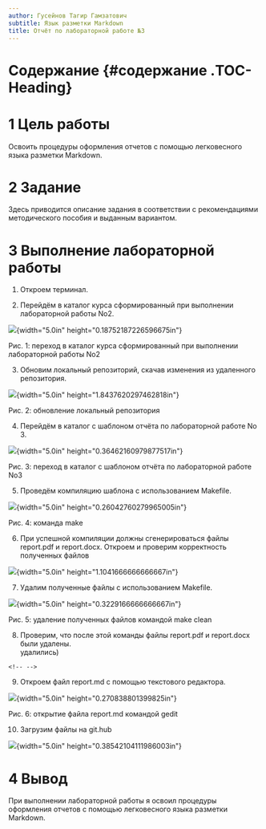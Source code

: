 ```yaml
---
author: Гусейнов Тагир Гамзатович
subtitle: Язык разметки Markdown
title: Отчёт по лабораторной работе №3
---
```


# Содержание {#содержание .TOC-Heading}

# 1 Цель работы

Освоить процедуры оформления отчетов с помощью легковесного языка
разметки Markdown.

# 2 Задание

Здесь приводится описание задания в соответствии с рекомендациями
методического пособия и выданным вариантом.

# 3 Выполнение лабораторной работы

1.  Откроем терминал.

2.  Перейдём в каталог курса сформированный при выполнении лабораторной
    работы No2.

![](12.png){width="5.0in"
height="0.18752187226596675in"}

Рис. 1: переход в каталог курса сформированный при выполнении
лабораторной работы No2

3.  Обновим локальный репозиторий, скачав изменения из удаленного
    репозитория.

![](12.png){width="5.0in"
height="1.8437620297462818in"}

Рис. 2: обновление локальный репозитория

4.  Перейдём в каталог с шаблоном отчёта по лабораторной работе No 3.

![](12.png){width="5.0in"
height="0.36462160979877517in"}

Рис. 3: переход в каталог с шаблоном отчёта по лабораторной работе No3

5.  Проведём компиляцию шаблона с использованием Makefile.

![](12.png){width="5.0in"
height="0.26042760279965005in"}

Рис. 4: команда make

6.  При успешной компиляции должны сгенерироваться файлы report.pdf и
    report.docx. Откроем и проверим корректность полученных файлов

![](13.jpg){width="5.0in"
height="1.1041666666666667in"}

7.  Удалим полученные файлы с использованием Makefile.

![](14.jpg){width="5.0in"
height="0.3229166666666667in"}

Рис. 5: удаление полученных файлов командой make clean

8.  Проверим, что после этой команды файлы report.pdf и report.docx были
    удалены.\
    удалились)

```{=html}
<!-- -->
```
9.  Откроем файл report.md c помощью текстового редактора.

![](15.jpg){width="5.0in"
height="0.270838801399825in"}

Рис. 6: открытие файла report.md командой gedit

10. Загрузим файлы на git.hub

![](15.jpg){width="5.0in"
height="0.38542104111986003in"}

# 4 Вывод

При выполнении лабораторной работы я освоил процедуры оформления отчетов
с помощью легковесного языка разметки Markdown.
